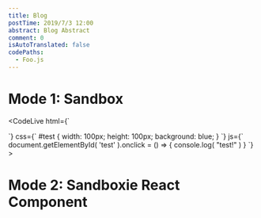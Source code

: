 ```yaml
---
title: Blog
postTime: 2019/7/3 12:00
abstract: Blog Abstract
comment: 0
isAutoTranslated: false
codePaths:
  - Foo.js
---
```


<Foo />

# Mode 1: Sandbox 
<CodeLive
html={`
<div id="test"></div>
`}
css={`
#test { width: 100px; height: 100px; background: blue; }
`}
js={`
document.getElementById( 'test' ).onclick = () => { console.log( "test!" ) }
`}
></CodeLive>

# Mode 2: Sandboxie React Component
